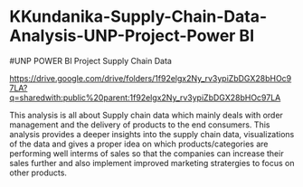 # KKundanika-Supply-Chain-Data-Analysis-UNP-Project-Power BI

#UNP POWER BI Project Supply Chain Data


https://drive.google.com/drive/folders/1f92elgx2Ny_rv3ypiZbDGX28bHOc97LA?q=sharedwith:public%20parent:1f92elgx2Ny_rv3ypiZbDGX28bHOc97LA


This analysis is all about Supply chain data which mainly deals with order management and the delivery of products to the end consumers. This analysis provides a deeper insights into the supply chain data, 
visualizations of the data and gives a proper idea on which products/categories are performing well interms of sales so that the companies can increase their sales further and also 
implement improved marketing stratergies to focus on other products.

